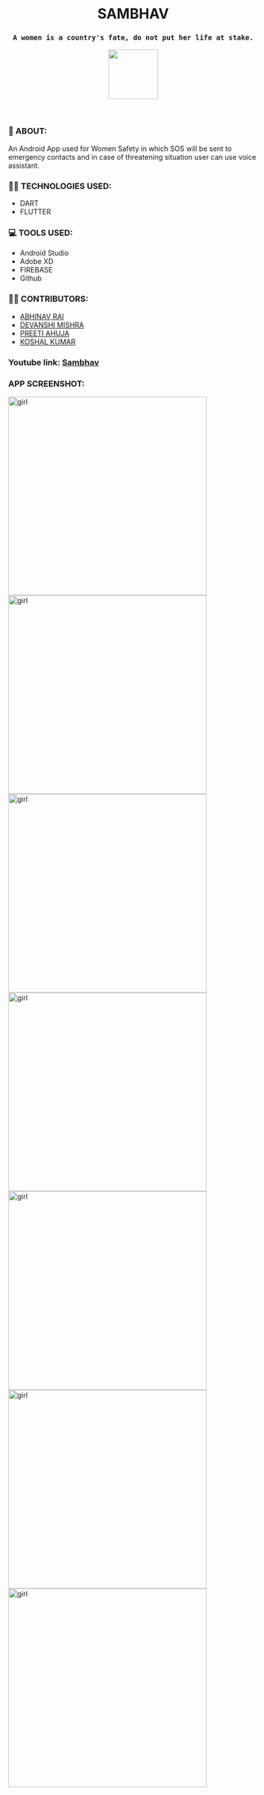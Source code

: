 # <center> SAMBHAV
### <center>`A women is a country's fate, do not put her life at stake.`

<p align="center">
<kbd>
<img src="images/logo.jpg" width="100"/>
</p>
</kbd>
<br>

### 💭 ABOUT:
An Android App used for Women Safety in which SOS will be sent to emergency contacts and in case of threatening situation user can use voice assistant.
<br>


### 👩‍💻 TECHNOLOGIES USED:
  * DART
  * FLUTTER
  
  

### 💻 TOOLS USED:
   * Android Studio
   * Adobe XD
   * FIREBASE
   * Github
   
   

### 🤝🏼 CONTRIBUTORS:
  * [ABHINAV RAI](https://github.com/Lyghtjr)
  * [DEVANSHI MISHRA](https://github.com/devanshi-code)
  * [PREETI AHUJA](https://github.com/preetiahuja18)
  * [KOSHAL KUMAR](https://github.com/koshal111)
  
### Youtube link: [Sambhav](https://youtu.be/-3imKv73nyo)      
   
   
   
### APP SCREENSHOT:
  <img src="images/image1.jpeg" width="400" alt="girl" align="left" />
  <img src="images/image2.jpeg" width="400" alt="girl" align="left" />
  <img src="images/image3.jpeg" width="400" alt="girl" align="left" />
  <img src="images/image4.jpeg" width="400" alt="girl" align="left" />
  <img src="images/image5.jpeg" width="400" alt="girl" align="left" />
  <img src="images/image6.jpeg" width="400" alt="girl" align="left" />
 <img src="images/image7.jpeg" width="400" alt="girl" align="left" />
     
   
